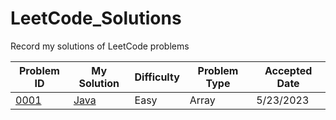 # LeetCode_Solutions
Record my solutions of LeetCode problems

| Problem ID  | My Solution | Difficulty | Problem Type | Accepted Date |
| ------------------------------------------- | ---- | ---------- | ---- | ---- |
| [0001](https://leetcode.com/problems/two-sum/) | [Java](https://github.com/AshleyXM/Leetcode_Solutions/blob/main/0001/Solution.java) | Easy | Array | 5/23/2023 |

